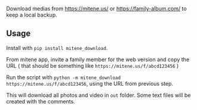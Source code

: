 Download medias from https://mitene.us/ or https://family-album.com/ to keep a local backup.

## Usage

Install with `pip install mitene_download`.

From mitene app, invite a family member for the web version and copy the URL ( that should be something like `https://mitene.us/f/abcd123456` )

 Run the script with `python -m mitene_download https://mitene.us/f/abcd123456`, using the URL from previous step.
 
 This will download all photos and video in `out` folder. Some text files will be created with the comments.
